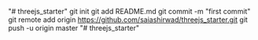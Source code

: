 "# threejs_starter"  git init git add README.md git commit -m "first commit" git remote add origin https://github.com/saiashirwad/threejs_starter.git git push -u origin master
"# threejs_starter" 
